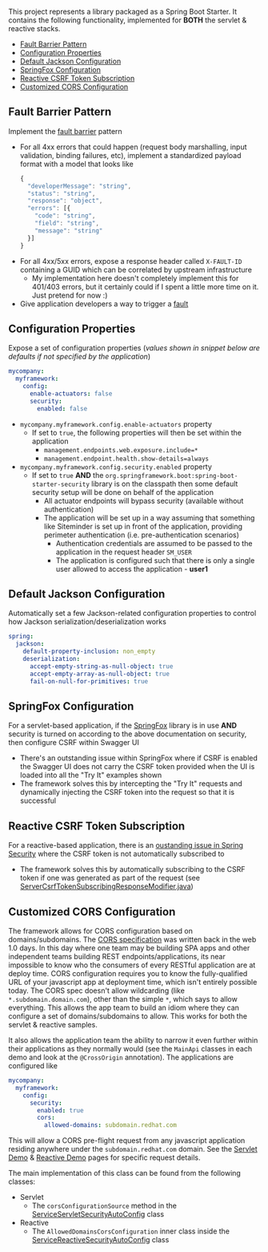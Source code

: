 This project represents a library packaged as a Spring Boot Starter. It contains the following functionality, implemented for **BOTH** the servlet & reactive stacks.

- [Fault Barrier Pattern](#fault-barrier-pattern)
- [Configuration Properties](#configuration-properties)
- [Default Jackson Configuration](#default-jackson-configuration)
- [SpringFox Configuration](#springfox-configuration)
- [Reactive CSRF Token Subscription](#reactive-csrf-token-subscription)
- [Customized CORS Configuration](#customized-cors-configuration)

## Fault Barrier Pattern
Implement the [fault barrier](https://www.oracle.com/technetwork/articles/entarch/effective-exceptions2-097044.html) pattern

- For all 4xx errors that could happen (request body marshalling, input validation, binding failures, etc), implement a standardized payload format with a model that looks like
   ```js
   {
     "developerMessage": "string",
     "status": "string",
     "response": "object",
     "errors": [{
       "code": "string",
       "field": "string",
       "message": "string"
     }]
   }
   ```
- For all 4xx/5xx errors, expose a response header called `X-FAULT-ID` containing a GUID which can be correlated by upstream infrastructure
    - My implementation here doesn't completely implement this for 401/403 errors, but it certainly could if I spent a little more time on it. Just pretend for now :)
- Give application developers a way to trigger a [fault](https://www.oracle.com/technetwork/articles/entarch/effective-exceptions2-097044.html)

## Configuration Properties
Expose a set of configuration properties (_values shown in snippet below are defaults if not specified by the application_)
   ```yaml
   mycompany:
     myframework:
       config:
         enable-actuators: false
         security:
           enabled: false
   ```
- `mycompany.myframework.config.enable-actuators` property
    - If set to `true`, the following properties will then be set within the application
        - `management.endpoints.web.exposure.include=*`
        - `management.endpoint.health.show-details=always`
- `mycompany.myframework.config.security.enabled` property
    - If set to `true` **AND** the `org.springframework.boot:spring-boot-starter-security` library is on the classpath then some default security setup will be done on behalf of the application
        - All actuator endpoints will bypass security (available without authentication)
        - The application will be set up in a way assuming that something like Siteminder is set up in front of the application, providing perimeter authentication (i.e. pre-authentication scenarios)
            - Authentication credentials are assumed to be passed to the application in the request header `SM_USER`
            - The application is configured such that there is only a single user allowed to access the application - **user1**

## Default Jackson Configuration
Automatically set a few Jackson-related configuration properties to control how Jackson serialization/deserialization works
   ```yaml
   spring:
     jackson:
       default-property-inclusion: non_empty
       deserialization:
         accept-empty-string-as-null-object: true
         accept-empty-array-as-null-object: true
         fail-on-null-for-primitives: true
   ```
   
## SpringFox Configuration
For a servlet-based application, if the [SpringFox](http://springfox.github.io/springfox/docs/current/) library is in use **AND** security is turned on according to the above documentation on security, then configure CSRF within Swagger UI
- There's an outstanding issue within SpringFox where if CSRF is enabled the Swagger UI does not carry the CSRF token provided when the UI is loaded into all the "Try It" examples shown
- The framework solves this by intercepting the "Try It" requests and dynamically injecting the CSRF token into the request so that it is successful

## Reactive CSRF Token Subscription
For a reactive-based application, there is an [oustanding issue in Spring Security](https://github.com/spring-projects/spring-security/issues/5766) where the CSRF token is not automatically subscribed to
- The framework solves this by automatically subscribing to the CSRF token if one was generated as part of the request (see [ServerCsrfTokenSubscribingResponseModifier.java](src/main/java/com/mycompany/myframework/service/security/server/ServerCsrfTokenSubscribingResponseModifier.java))

## Customized CORS Configuration
The framework allows for CORS configuration based on domains/subdomains. The [CORS specification](https://developer.mozilla.org/en-US/docs/Web/HTTP/CORS) was written back in the web 1.0 days. In this day where one team may be building SPA apps and other independent teams building REST endpoints/applications, its near impossible to know who the consumers of every RESTful application are at deploy time. CORS configuration requires you to know the fully-qualified URL of your javascript app at deployment time, which isn't entirely possible today. The CORS spec doesn't allow wildcarding (like `*.subdomain.domain.com`), other than the simple `*`, which says to allow everything. This allows the app team to build an idiom where they can configure a set of domains/subdomains to allow. This works for both the servlet & reactive samples.

It also allows the application team the ability to narrow it even further within their applications as they normally would (see the `MainApi` classes in each demo and look at the `@CrossOrigin` annotation). The applications are configured like

```yaml
mycompany:
  myframework:
    config:
      security:
        enabled: true
        cors:
          allowed-domains: subdomain.redhat.com
```

This will allow a CORS pre-flight request from any javascript application residing anywhere under the `subdomain.redhat.com` domain. See the [Servlet Demo](../servlet-demo) & [Reactive Demo](../reactive-demo) pages for specific request details.

The main implementation of this class can be found from the following classes:
- Servlet
    - The `corsConfigurationSource` method in the [ServiceServletSecurityAutoConfig](src/main/java/com/mycompany/myframework/autoconfigure/service/security/servlet/ServiceServletSecurityAutoConfig.java) class
- Reactive
    - The `AllowedDomainsCorsConfiguration` inner class inside the [ServiceReactiveSecurityAutoConfig](src/main/java/com/mycompany/myframework/autoconfigure/service/security/reactive/ServiceReactiveSecurityAutoConfig.java) class
